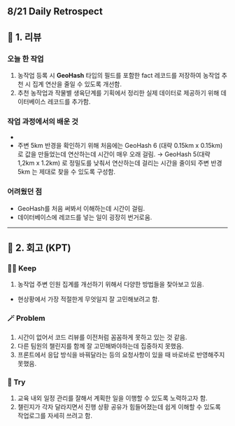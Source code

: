 ## 8/21 Daily Retrospect

## 📒 1. 리뷰

### 오늘 한 작업

1. 농작업 등록 시 **GeoHash** 타입의 필드를 포함한 fact 레코드를 저장하여 농작업 추천 시 집계 연산을 줄일 수 있도록 개선함.
2. 추천 농작업과 작물별 생육단계를 기획에서 정리한 실제 데이터로 제공하기 위해 데이터베이스 레코드를 추가함.

### 작업 과정에서의 배운 것

- 
- 주변 5km 반경을 확인하기 위해 처음에는 GeoHash 6 (대략 0.15km x 0.15km) 로 값을 만들었는데 연산하는데 시간이 매우 오래 걸림. → GeoHash 5(대략 1,2km x 1.2km) 로 정밀도를 낮춰서 연산하는데 걸리는 시간을 줄이되 주변 반경 5km 는 제대로 찾을 수 있도록 구성함.

### 어려웠던 점

- GeoHash를 처음 써봐서 이해하는데 시간이 걸림.
- 데이터베이스에 레코드를 넣는 일이 굉장히 번거로움.

---

## 📒 2. 회고 (KPT)

### 🤸‍♂️ Keep

1. 농작업 주변 인원 집계를 개선하기 위해서 다양한 방법들을 찾아보고 있음.
- 현상황에서 가장 적절한게 무엇일지 잘 고민해보려고 함.

### 🪄 Problem

1. 시간이 없어서 코드 리뷰를 이전처럼 꼼꼼하게 못하고 있는 것 같음.
2. 다른 팀원의 챌린지를 함께 잘 고민해봐야하는데 집중하지 못했음. 
3. 프론트에서 응답 방식을 바꿔달라는 등의 요청사항이 있을 때 바로바로 반영해주지 못했음.

### 🎯 Try

1. 교육 내외 일정 관리를 잘해서 계획한 일을 이행할 수 있도록 노력하고자 함.
2. 챌린지가 각자 달라지면서 진행 상황 공유가 힘들어졌는데 쉽게 이해할 수 있도록 작업로그를 자세히 쓰려고 함.